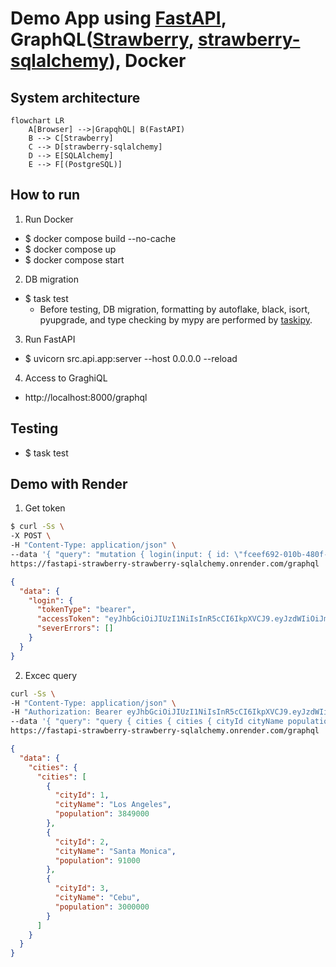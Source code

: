 # Demo App using [FastAPI](https://fastapi.tiangolo.com/), GraphQL([Strawberry](https://strawberry.rocks/), [strawberry-sqlalchemy](https://github.com/strawberry-graphql/strawberry-sqlalchemy)), Docker
## System architecture
```mermaid
flowchart LR
    A[Browser] -->|GrapqhQL| B(FastAPI)
    B --> C[Strawberry]
    C --> D[strawberry-sqlalchemy]
    D --> E[SQLAlchemy]
    E --> F[(PostgreSQL)]
```


## How to run
1. Run Docker
- $ docker compose build --no-cache
- $ docker compose up
- $ docker compose start
2. DB migration
- $ task test
  - Before testing, DB migration, formatting by autoflake, black, isort, pyupgrade, and type checking by mypy are performed by [taskipy](https://github.com/taskipy/taskipy).
3. Run FastAPI
- $ uvicorn src.api.app:server --host 0.0.0.0 --reload
4. Access to GraghiQL
- http://localhost:8000/graphql

## Testing
- $ task test

## Demo with Render
1. Get token
```bash
$ curl -Ss \
-X POST \
-H "Content-Type: application/json" \
--data '{ "query": "mutation { login(input: { id: \"fceef692-010b-480f-899c-5a6e8bab23a7\", password: \"admin\" }) { tokenType accessToken severErrors { msg } } }" }' \
https://fastapi-strawberry-strawberry-sqlalchemy.onrender.com/graphql | jq .
```
```json
{
  "data": {
    "login": {
      "tokenType": "bearer",
      "accessToken": "eyJhbGciOiJIUzI1NiIsInR5cCI6IkpXVCJ9.eyJzdWIiOiJmY2VlZjY5Mi0wMTBiLTQ4MGYtODk5Yy01YTZlOGJhYjIzYTciLCJleHAiOjE2OTU1NDg0MTh9.YFvZL07ZTFDURfdzaU_Xk096iz2nLdeJ2gBcgmL6xSA",
      "severErrors": []
    }
  }
}
```

2. Excec query
```bash
curl -Ss \
-H "Content-Type: application/json" \
-H "Authorization: Bearer eyJhbGciOiJIUzI1NiIsInR5cCI6IkpXVCJ9.eyJzdWIiOiJmY2VlZjY5Mi0wMTBiLTQ4MGYtODk5Yy01YTZlOGJhYjIzYTciLCJleHAiOjE2OTU1NDg0MTh9.YFvZL07ZTFDURfdzaU_Xk096iz2nLdeJ2gBcgmL6xSA" \
--data '{ "query": "query { cities { cities { cityId cityName population } } }" }' \
https://fastapi-strawberry-strawberry-sqlalchemy.onrender.com/graphql | jq .
```
```json
{
  "data": {
    "cities": {
      "cities": [
        {
          "cityId": 1,
          "cityName": "Los Angeles",
          "population": 3849000
        },
        {
          "cityId": 2,
          "cityName": "Santa Monica",
          "population": 91000
        },
        {
          "cityId": 3,
          "cityName": "Cebu",
          "population": 3000000
        }
      ]
    }
  }
}
```
